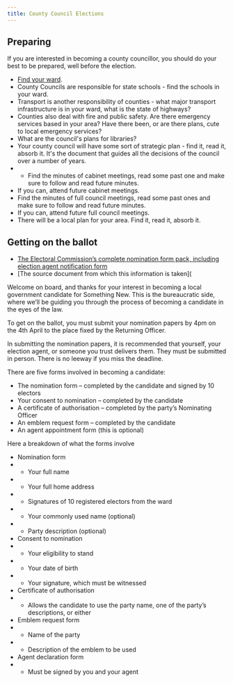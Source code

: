 ```yaml
---
title: County Council Elections
---
```


## Preparing

If you are interested in becoming a county councillor, you should do your best to be prepared, well before the election.

* [Find your ward](link).
* County Councils are responsible for state schools - find the schools in your ward.
* Transport is another responsibility of counties - what major transport infrastructure is in your ward, what is the state of highways?
* Counties also deal with fire and public safety. Are there emergency services based in your area? Have there been, or are there plans, cute to local emergency services?
* What are the council's plans for libraries?
* Your county council will have some sort of strategic plan - find it, read it, absorb it. It's the document that guides all the decisions of the council over a number of years.
* * Find the minutes of cabinet meetings, read some past one and make sure to follow and read future minutes.
* If you can, attend future cabinet meetings.
* Find the minutes of full council meetings, read some past ones and make sure to follow and read future minutes.
* If you can, attend future full council meetings.
* There will be a local plan for your area. Find it, read it, absorb it.

## Getting on the ballot

* [The Electoral Commission’s complete nomination form pack, including election agent
notification form](http://www.electoralcommission.org.uk/__data/assets/word_doc/0006/141792/Nomination-pack-incl-election-agent-notification-form-LGEW.doc)
* [The source document from which this information is taken](

Welcome on board, and thanks for your interest in becoming a local government candidate
for Something New. This is the bureaucratic side, where we’ll be guiding you through
the process of becoming a candidate in the eyes of the law.

To get on the ballot, you must submit your nomination papers by 4pm on the 4th April to the
 place fixed by the Returning Officer.

In submitting the nomination papers, it is recommended that yourself, your election agent, or
someone you trust delivers them. They must be submitted in person. There is no leeway if
you miss the deadline.

There are five forms involved in becoming a candidate:

* The nomination form – completed by the candidate and signed by 10 electors
* Your consent to nomination – completed by the candidate
* A certificate of authorisation – completed by the party’s Nominating Officer
* An emblem request form – completed by the candidate
* An agent appointment form (this is optional)

Here a breakdown of what the forms involve

* Nomination form
* * Your full name
* * Your full home address
* * Signatures of 10 registered electors from the ward
* * Your commonly used name (optional)
* * Party description (optional)
* Consent to nomination
* * Your eligibility to stand
* * Your date of birth
* * Your signature, which must be witnessed
* Certificate of authorisation
* * Allows the candidate to use the party name, one of the party’s descriptions, or either
* Emblem request form
* * Name of the party
* * Description of the emblem to be used
* Agent declaration form
* * Must be signed by you and your agent
